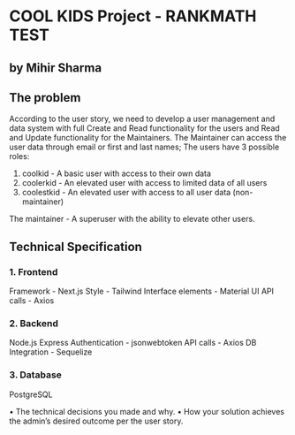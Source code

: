 # COOL KIDS Project - RANKMATH TEST

## by Mihir Sharma

## The problem

According to the user story, we need to develop a user management and data system with full Create and Read functionality for the users and Read and Update functionality for the Maintainers.
The Maintainer can access the user data through email or first and last names;
The users have 3 possible roles:

1. coolkid - A basic user with access to their own data
2. coolerkid - An elevated user with access to limited data of all users
3. coolestkid - An elevated user with access to all user data (non-maintainer)

The maintainer - A superuser with the ability to elevate other users.

## Technical Specification

### 1. Frontend

Framework - Next.js
Style - Tailwind
Interface elements - Material UI
API calls - Axios

### 2. Backend

Node.js
Express
Authentication - jsonwebtoken
API calls - Axios
DB Integration - Sequelize

### 3. Database

PostgreSQL

•
The technical decisions you made and why.
•
How your solution achieves the admin’s desired outcome per the user story.
